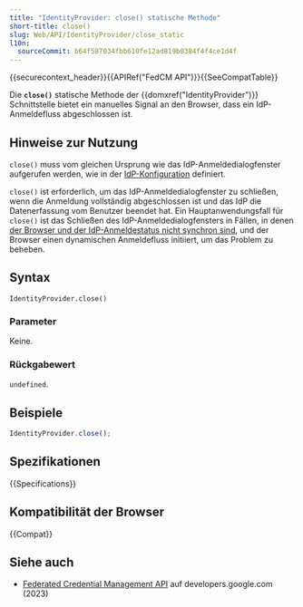 ```yaml
---
title: "IdentityProvider: close() statische Methode"
short-title: close()
slug: Web/API/IdentityProvider/close_static
l10n:
  sourceCommit: b64f587034fbb610fe12ad819b0384f4f4ce1d4f
---
```


{{securecontext_header}}{{APIRef("FedCM API")}}{{SeeCompatTable}}

Die **`close()`** statische Methode der {{domxref("IdentityProvider")}} Schnittstelle bietet ein manuelles Signal an den Browser, dass ein IdP-Anmeldefluss abgeschlossen ist.

## Hinweise zur Nutzung

`close()` muss vom gleichen Ursprung wie das IdP-Anmeldedialogfenster aufgerufen werden, wie in der [IdP-Konfiguration](/de/docs/Web/API/FedCM_API/IDP_integration#provide_a_config_file_and_endpoints) definiert.

`close()` ist erforderlich, um das IdP-Anmeldedialogfenster zu schließen, wenn die Anmeldung vollständig abgeschlossen ist und das IdP die Datenerfassung vom Benutzer beendet hat. Ein Hauptanwendungsfall für `close()` ist das Schließen des IdP-Anmeldedialogfensters in Fällen, in denen [der Browser und der IdP-Anmeldestatus nicht synchron sind](/de/docs/Web/API/FedCM_API/IDP_integration#what_if_the_browser_and_the_idp_login_status_become_out_of_sync), und der Browser einen dynamischen Anmeldefluss initiiert, um das Problem zu beheben.

## Syntax

```js-nolint
IdentityProvider.close()
```

### Parameter

Keine.

### Rückgabewert

`undefined`.

## Beispiele

```js
IdentityProvider.close();
```

## Spezifikationen

{{Specifications}}

## Kompatibilität der Browser

{{Compat}}

## Siehe auch

- [Federated Credential Management API](https://developers.google.com/privacy-sandbox/cookies/fedcm) auf developers.google.com (2023)
